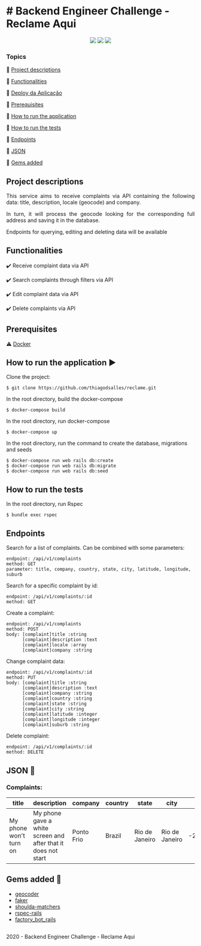 <h1># Backend Engineer Challenge - Reclame Aqui</h1> 

<p align="center">
  <img src="http://img.shields.io/static/v1?label=Ruby&message=2.6.6&color=red&style=for-the-badge&logo=ruby"/>
  <img src="http://img.shields.io/static/v1?label=Ruby%20On%20Rails%20&message=5.2.4.3&color=red&style=for-the-badge&logo=ruby"/>
  <img src="http://img.shields.io/static/v1?label=TESTS&message=%3E100&color=GREEN&style=for-the-badge"/>
</p>

### Topics

:small_blue_diamond: [Project descriptions](#project-descriptions)

:small_blue_diamond: [Functionalities](#functionalities)

:small_blue_diamond: [Deploy da Aplicação](#deploy-da-aplicação-dash)

:small_blue_diamond: [Prerequisites](#prerequisites)

:small_blue_diamond: [How to run the application](#how-to-run-the-application-arrow_forward)

:small_blue_diamond: [How to run the tests](#how-to-run-the-tests)

:small_blue_diamond: [Endpoints](#endpoints)

:small_blue_diamond: [JSON](#json-floppy_disk)

:small_blue_diamond: [Gems added](#gems-added-gem)

## Project descriptions 

<p align="justify">
This service aims to receive complaints via API containing the following data: title, description, locale (geocode) and company.
</p>
<p align="justify">
In turn, it will process the geocode looking for the corresponding full address and saving it in the database.
</p>
<p align="justify">
Endpoints for querying, editing and deleting data will be available
</p>

## Functionalities

:heavy_check_mark: Receive complaint data via API

:heavy_check_mark: Search complaints through filters via API

:heavy_check_mark: Edit complaint data via API

:heavy_check_mark: Delete complaints via API

## Prerequisites

:warning: [Docker](https://www.docker.com/get-started)

## How to run the application :arrow_forward:

Clone the project: 
```
$ git clone https://github.com/thiagodsalles/reclame.git
```
In the root directory, build the docker-compose
```
$ docker-compose build
```
In the root directory, run docker-compose
```
$ docker-compose up
```  
In the root directory, run the command to create the database, migrations and seeds
```
$ docker-compose run web rails db:create
$ docker-compose run web rails db:migrate
$ docker-compose run web rails db:seed
```

## How to run the tests

In the root directory, run Rspec
```
$ bundle exec rspec 
```

## Endpoints

Search for a list of complaints. Can be combined with some parameters:

    endpoint: /api/v1/complaints
    method: GET
    parameter: title, company, country, state, city, latitude, longitude, suburb

Search for a specific complaint by id:

    endpoint: /api/v1/complaints/:id
    method: GET

Create a complaint:

    endpoint: /api/v1/complaints
    method: POST
    body: [complaint]title :string
          [complaint]description :text
          [complaint]locale :array
          [complaint]company :string

Change complaint data:

    endpoint: /api/v1/complaints/:id
    method: PUT
    body: [complaint]title :string
          [complaint]description :text
          [complaint]company :string
          [complaint]country :string
          [complaint]state :string
          [complaint]city :string
          [complaint]latitude :integer
          [complaint]longitude :integer
          [complaint]suburb :string

Delete complaint:

    endpoint: /api/v1/complaints/:id
    method: DELETE

## JSON :floppy_disk:

### Complaints: 

|title|description|company|country|state|city|latitude|longitude|created_at|updated_at|suburb|
| -------- | -------- |-------- |-------- |-------- |-------- |-------- |-------- |-------- |-------- |-------- |
|My phone won't turn on|My phone gave a white screen and after that it does not start|Ponto Frio|Brazil|Rio de Janeiro|Rio de Janeiro|-22.9905557|-43.4627601|2020-08-16T21:56:31.070Z|2020-08-16T21:56:31.070Z|Vargem Pequena

## Gems added :gem:

- [geocoder](https://github.com/alexreisner/geocoder)
- [faker](https://github.com/faker-ruby/faker)
- [shoulda-matchers](https://github.com/thoughtbot/shoulda-matchers)
- [rspec-rails](https://github.com/rspec/rspec-rails)
- [factory_bot_rails](https://github.com/thoughtbot/factory_bot)

## 
2020 - Backend Engineer Challenge - Reclame Aqui
